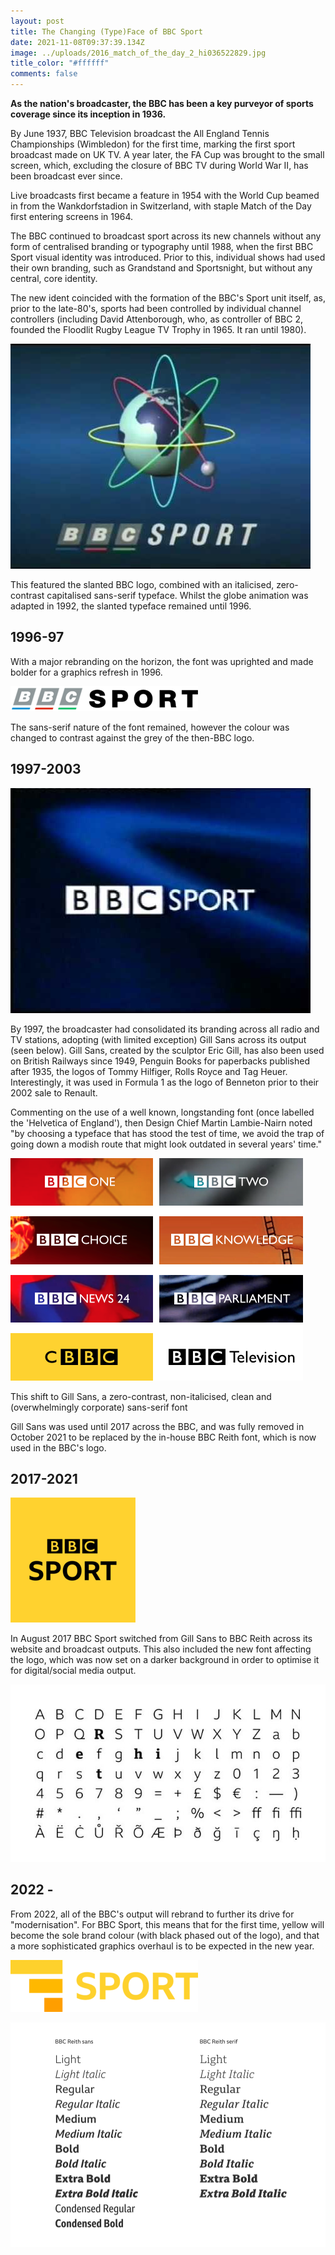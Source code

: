 ```yaml
---
layout: post
title: The Changing (Type)Face of BBC Sport
date: 2021-11-08T09:37:39.134Z
image: ../uploads/2016_match_of_the_day_2_hi036522829.jpg
title_color: "#ffffff"
comments: false
---
```

**As the nation's broadcaster, the BBC has been a key purveyor of sports coverage since its inception in 1936.** 

By June 1937, BBC Television broadcast the All England Tennis Championships (Wimbledon) for the first time, marking the first sport broadcast made on UK TV. A year later, the FA Cup was brought to the small screen, which, excluding the closure of BBC TV during World War II, has been broadcast ever since.

Live broadcasts first became a feature in 1954 with the World Cup beamed in from the Wankdorfstadion in Switzerland, with staple Match of the Day first entering screens in 1964.

The BBC continued to broadcast sport across its new channels without any form of centralised branding or typography until 1988, when the first BBC Sport visual identity was introduced. Prior to this, individual shows had used their own branding, such as Grandstand and Sportsnight, but without any central, core identity. 

The new ident coincided with the formation of the BBC's Sport unit itself, as, prior to the late-80's, sports had been controlled by individual channel controllers (including David Attenborough, who, as controller of BBC 2, founded the Floodlit Rugby League TV Trophy in 1965. It ran until 1980).

![](../uploads/hqdefault.jpg "BBC Sport's first ident, 1988-1997.")

This featured the slanted BBC logo, combined with an italicised, zero-contrast capitalised sans-serif typeface. Whilst the globe animation was adapted in 1992, the slanted typeface remained until 1996.

## 1996-97

With a major rebranding on the horizon, the font was uprighted and made bolder for a graphics refresh in 1996. 

![](../uploads/bbc_sport_1996-1997_logo.png)

The sans-serif nature of the font remained, however the colour was changed to contrast against the grey of the then-BBC logo.

## 1997-2003

![](../uploads/hqdefault-3.jpg "BBC Sport Logo ")

By 1997, the broadcaster had consolidated its branding across all radio and TV stations, adopting (with limited exception) Gill Sans across its output (seen below). Gill Sans, created by the sculptor Eric Gill, has also been used on British Railways since 1949, Penguin Books for paperbacks published after 1935, the logos of Tommy Hilfiger, Rolls Royce and Tag Heuer. Interestingly, it was used in Formula 1 as the logo of Benneton prior to their 2002 sale to Renault.

Commenting on the use of a well known, longstanding font (once labelled the 'Helvetica of England'), then Design Chief Martin Lambie-Nairn noted "by choosing a typeface that has stood the test of time, we avoid the trap of going down a modish route that might look outdated in several years' time."

![](../uploads/bbc-logos.png)

This shift to Gill Sans, a zero-contrast, non-italicised, clean and (overwhelmingly corporate) sans-serif font

Gill Sans was used until 2017 across the BBC, and was fully removed in October 2021 to be replaced by the in-house BBC Reith font, which is now used in the BBC's logo.

## 2017-2021

![](../uploads/bbc_sport_2017.png)

In August 2017 BBC Sport switched from Gill Sans to BBC Reith across its website and broadcast outputs. This also included the new font affecting the logo, which was now set on a darker background in order to optimise it for digital/social media output.

![](../uploads/bbc-2017-.jpg)

## 2022 -

From 2022, all of the BBC's output will rebrand to further its drive for "modernisation". For BBC Sport, this means that for the first time, yellow will become the sole brand colour (with black phased out of the logo), and that a more sophisticated graphics overhaul is to be expected in the new year.

![](../uploads/bbc_sport_-282021-29.png "BBC Sport 2022 logo")



![](../uploads/bbc-2021-.png "BBC Reith font")